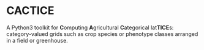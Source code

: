 # CACTICE

A Python3 toolkit for **C**omputing **A**gricultural **C**ategorical lat**TICE**s: category-valued grids such as crop species or phenotype classes arranged in a field or greenhouse.